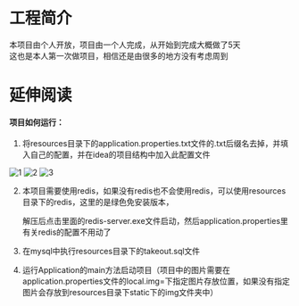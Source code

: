 # 工程简介
本项目由个人开放，项目由一个人完成，从开始到完成大概做了5天</br>
这也是本人第一次做项目，相信还是由很多的地方没有考虑周到</br>
# 延伸阅读
#### 项目如何运行：

1. 将resources目录下的application.properties.txt文件的.txt后缀名去掉，并填入自己的配置，并在idea的项目结构中加入此配置文件

![1](https://user-images.githubusercontent.com/115681510/202352652-f261e36b-955b-4f70-8fb4-5d0d1a1d69a3.png)
![2](https://user-images.githubusercontent.com/115681510/202352663-50a18fff-978b-495a-bbea-2287200e2da7.png)
![3](https://user-images.githubusercontent.com/115681510/202352687-81741b6b-eef8-4df3-976d-0ad11faa45f7.png)



2. 本项目需要使用redis，如果没有redis也不会使用redis，可以使用resources目录下的redis，这里的是绿色免安装版本，

   解压后点击里面的redis-server.exe文件启动，然后application.properties里有关redis的配置不用动了

3. 在mysql中执行resources目录下的takeout.sql文件

4. 运行Application的main方法启动项目（项目中的图片需要在application.properties文件的local.img=下指定图片存放位置，如果没有指定图片会存放到resources目录下static下的img文件夹中）
